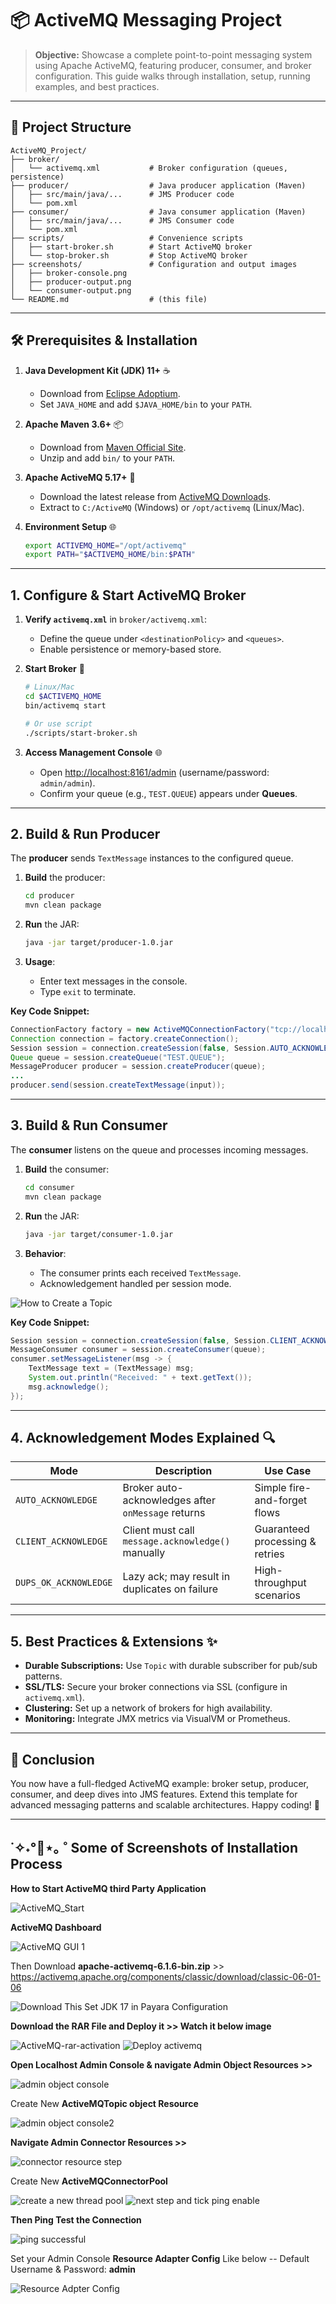 # 📦 ActiveMQ Messaging Project

> **Objective:** Showcase a complete point-to-point messaging system using Apache ActiveMQ, featuring producer, consumer, and broker configuration. This guide walks through installation, setup, running examples, and best practices.

---

## 📁 Project Structure

```
ActiveMQ_Project/
├── broker/
│   └── activemq.xml           # Broker configuration (queues, persistence)
├── producer/                  # Java producer application (Maven)
│   ├── src/main/java/...      # JMS Producer code
│   └── pom.xml
├── consumer/                  # Java consumer application (Maven)
│   ├── src/main/java/...      # JMS Consumer code
│   └── pom.xml
├── scripts/                   # Convenience scripts
│   ├── start-broker.sh        # Start ActiveMQ broker
│   └── stop-broker.sh         # Stop ActiveMQ broker
├── screenshots/               # Configuration and output images
│   ├── broker-console.png
│   ├── producer-output.png
│   └── consumer-output.png
└── README.md                  # (this file)
```

---

## 🛠️ Prerequisites & Installation

1. **Java Development Kit (JDK) 11+** ☕

   * Download from [Eclipse Adoptium](https://adoptium.net/).
   * Set `JAVA_HOME` and add `$JAVA_HOME/bin` to your `PATH`.

2. **Apache Maven 3.6+** 📦

   * Download from [Maven Official Site](https://maven.apache.org/download.cgi).
   * Unzip and add `bin/` to your `PATH`.

3. **Apache ActiveMQ 5.17+** 🚦

   * Download the latest release from [ActiveMQ Downloads](https://activemq.apache.org/components/classic/download/).
   * Extract to `C:/ActiveMQ` (Windows) or `/opt/activemq` (Linux/Mac).

4. **Environment Setup** 🌐

   ```bash
   export ACTIVEMQ_HOME="/opt/activemq"
   export PATH="$ACTIVEMQ_HOME/bin:$PATH"
   ```

---

## 1. Configure & Start ActiveMQ Broker

1. **Verify `activemq.xml`** in `broker/activemq.xml`:

   * Define the queue under `<destinationPolicy>` and `<queues>`.
   * Enable persistence or memory-based store.

2. **Start Broker** 🚀

   ```bash
   # Linux/Mac
   cd $ACTIVEMQ_HOME
   bin/activemq start

   # Or use script
   ./scripts/start-broker.sh
   ```

3. **Access Management Console** 🌐

   * Open [http://localhost:8161/admin](http://localhost:8161/admin) (username/password: `admin/admin`).
   * Confirm your queue (e.g., `TEST.QUEUE`) appears under **Queues**.

---

## 2. Build & Run Producer

The **producer** sends `TextMessage` instances to the configured queue.

1. **Build** the producer:

   ```bash
   cd producer
   mvn clean package
   ```

2. **Run** the JAR:

   ```bash
   java -jar target/producer-1.0.jar
   ```

3. **Usage**:

   * Enter text messages in the console.
   * Type `exit` to terminate.

**Key Code Snippet:**

```java
ConnectionFactory factory = new ActiveMQConnectionFactory("tcp://localhost:61616");
Connection connection = factory.createConnection();
Session session = connection.createSession(false, Session.AUTO_ACKNOWLEDGE);
Queue queue = session.createQueue("TEST.QUEUE");
MessageProducer producer = session.createProducer(queue);
...
producer.send(session.createTextMessage(input));
```

---

## 3. Build & Run Consumer

The **consumer** listens on the queue and processes incoming messages.

1. **Build** the consumer:

   ```bash
   cd consumer
   mvn clean package
   ```

2. **Run** the JAR:

   ```bash
   java -jar target/consumer-1.0.jar
   ```

3. **Behavior**:

   * The consumer prints each received `TextMessage`.
   * Acknowledgement handled per session mode.

![How to Create a Topic](https://github.com/user-attachments/assets/6b7039be-faf0-485e-97ec-18c050a2d6fe)

**Key Code Snippet:**

```java
Session session = connection.createSession(false, Session.CLIENT_ACKNOWLEDGE);
MessageConsumer consumer = session.createConsumer(queue);
consumer.setMessageListener(msg -> {
    TextMessage text = (TextMessage) msg;
    System.out.println("Received: " + text.getText());
    msg.acknowledge();
});
```

---

## 4. Acknowledgement Modes Explained 🔍

| Mode                  | Description                                        | Use Case                        |
| --------------------- | -------------------------------------------------- | ------------------------------- |
| `AUTO_ACKNOWLEDGE`    | Broker auto-acknowledges after `onMessage` returns | Simple fire-and-forget flows    |
| `CLIENT_ACKNOWLEDGE`  | Client must call `message.acknowledge()` manually  | Guaranteed processing & retries |
| `DUPS_OK_ACKNOWLEDGE` | Lazy ack; may result in duplicates on failure      | High-throughput scenarios       |

---

## 5. Best Practices & Extensions ✨

* **Durable Subscriptions:** Use `Topic` with durable subscriber for pub/sub patterns.
* **SSL/TLS:** Secure your broker connections via SSL (configure in `activemq.xml`).
* **Clustering:** Set up a network of brokers for high availability.
* **Monitoring:** Integrate JMX metrics via VisualVM or Prometheus.

---

## 🎉 Conclusion

You now have a full-fledged ActiveMQ example: broker setup, producer, consumer, and deep dives into JMS features. Extend this template for advanced messaging patterns and scalable architectures. Happy coding! 🚀

---

## ˙✧˖°📸⋆｡ ˚ Some of Screenshots of Installation Process

**How to Start ActiveMQ third Party Application**

![ActiveMQ_Start](https://github.com/user-attachments/assets/82f2a785-2049-4934-8fcb-8e76a3bb8ece)

**ActiveMQ Dashboard**

![ActiveMQ GUI 1](https://github.com/user-attachments/assets/787fd476-2929-4559-a237-35ede8fd57f3)

Then Download **apache-activemq-6.1.6-bin.zip** >> https://activemq.apache.org/components/classic/download/classic-06-01-06

![Download This   Set JDK 17 in Payara Configuration](https://github.com/user-attachments/assets/07b15aeb-a355-4bf5-aab1-4a833d69a0fd)

**Download the RAR File and Deploy it >> Watch it below image**

![ActiveMQ-rar-activation](https://github.com/user-attachments/assets/3b5088fd-e6d0-4152-8953-c5c3c787b200)
![Deploy activemq](https://github.com/user-attachments/assets/7fb6aa5d-1370-4b03-9fce-3b2159790e0f)


**Open Localhost Admin Console & navigate Admin Object Resources >>**

![admin object console](https://github.com/user-attachments/assets/a00f6d8e-6288-49c8-a115-f3477c7eb6f8)

Create New **ActiveMQTopic object Resource** 

![admin object console2](https://github.com/user-attachments/assets/ebb51d0e-9d66-4f3c-a7ea-cc699ea333e8)

**Navigate Admin Connector Resources >>**

![connector resource step](https://github.com/user-attachments/assets/6c5b13df-3e9f-4bd3-9609-9ba9b0246f68)

Create New **ActiveMQConnectorPool** 

![create a new thread pool](https://github.com/user-attachments/assets/02c5a125-8583-42d6-a71f-8a5f31d17165)
![next step and tick ping enable](https://github.com/user-attachments/assets/f1064bc4-bbde-4a9e-bfa2-b8f1f8a6d848)

**Then Ping Test the Connection**

![ping successful](https://github.com/user-attachments/assets/5152989a-f83d-41c8-a7c0-3103a68144fa)

Set your Admin Console **Resource Adapter Config** Like below -- Default Username & Password: **admin**

![Resource Adpter Config](https://github.com/user-attachments/assets/16a26d38-77c7-4d63-9942-b4e06057ed6d)
